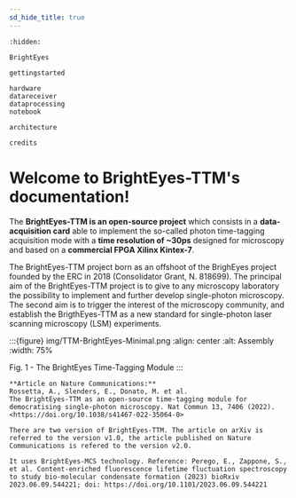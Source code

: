 ```yaml
---
sd_hide_title: true
---
```


```{toctree}
:hidden:

BrightEyes

gettingstarted

hardware
datareceiver
dataprocessing
notebook

architecture

credits
```

# Welcome to BrightEyes-TTM's documentation!

The **BrightEyes-TTM is an open-source project** which consists in a **data-acquisition card** able to implement the so-called photon time-tagging acquisition mode with a **time resolution of ~30ps** designed for microscopy and based on a **commercial FPGA Xilinx Kintex-7**.

The BrightEyes-TTM project born as an offshoot of the BrighEyes project founded by the ERC in 2018 (Consolidator Grant, N. 818699). The principal aim of the BrightEyes-TTM project is to give to any microscopy laboratory the possibility to implement and further develop single-photon microscopy. The second aim is to trigger the interest of the microscopy community, and establish the BrigthEyes-TTM as a new standard for single-photon laser scanning microscopy (LSM) experiments.

:::{figure} img/TTM-BrightEyes-Minimal.png
:align: center
:alt: Assembly
:width: 75%

Fig. 1 - The BrightEyes Time-Tagging Module
:::


```{note}
**Article on Nature Communications:**
Rossetta, A., Slenders, E., Donato, M. et al. 
The BrightEyes-TTM as an open-source time-tagging module for democratising single-photon microscopy. Nat Commun 13, 7406 (2022). <https://doi.org/10.1038/s41467-022-35064-0>

There are two version of BrightEyes-TTM. The article on arXiv is referred to the version v1.0, the article published on Nature Communications is refered to the version v2.0.
```

```{note}
It uses BrightEyes-MCS technology. Reference: Perego, E., Zappone, S., et al. Content-enriched fluorescence lifetime fluctuation spectroscopy to study bio-molecular condensate formation (2023) bioRxiv 2023.06.09.544221; doi: https://doi.org/10.1101/2023.06.09.544221
```

